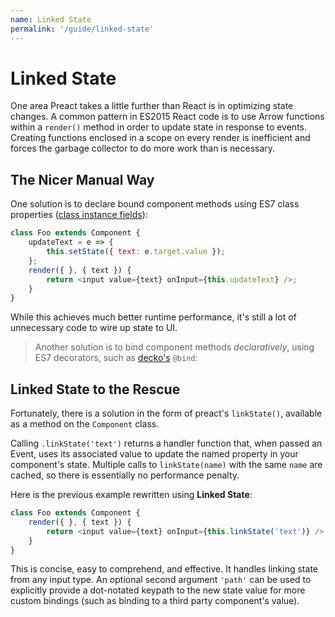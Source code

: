 ```yaml
---
name: Linked State
permalink: '/guide/linked-state'
---
```


# Linked State


One area Preact takes a little further than React is in optimizing state changes. A common pattern in ES2015 React code is to use Arrow functions within a `render()` method in order to update state in response to events.  Creating functions enclosed in a scope on every render is inefficient and forces the garbage collector to do more work than is necessary.

## The Nicer Manual Way

One solution is to declare bound component methods using ES7 class properties ([class instance fields](https://github.com/jeffmo/es-class-fields-and-static-properties)):

```js
class Foo extends Component {
	updateText = e => {
		this.setState({ text: e.target.value });
	};
	render({ }, { text }) {
		return <input value={text} onInput={this.updateText} />;
	}
}
```

While this achieves much better runtime performance, it's still a lot of unnecessary code to wire up state to UI.

> Another solution is to bind component methods _declaratively_, using ES7 decorators, such as [decko's](http://git.io/decko) `@bind`:


## Linked State to the Rescue

Fortunately, there is a solution in the form of preact's `linkState()`, available as a method on the `Component` class.

Calling `.linkState('text')` returns a handler function that, when passed an Event, uses its associated value to update the named property in your component's state.  Multiple calls to `linkState(name)` with the same `name` are cached, so there is essentially no performance penalty.

Here is the previous example rewritten using **Linked State**:

```js
class Foo extends Component {
	render({ }, { text }) {
		return <input value={text} onInput={this.linkState('text')} />;
	}
}
```

This is concise, easy to comprehend, and effective. It handles linking state from any input type. An optional second argument `'path'` can be used to explicitly provide a dot-notated keypath to the new state value for more custom bindings (such as binding to a third party component's value).
